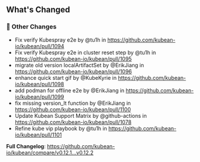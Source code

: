 <!-- Release notes generated using configuration in .github/release.yml at v0.12.2 -->

## What's Changed
### 🔨 Other Changes
* Fix verify Kubespray e2e by @tu1h in https://github.com/kubean-io/kubean/pull/1094
* Fix verify Kubespray e2e in cluster reset step by @tu1h in https://github.com/kubean-io/kubean/pull/1095
* migrate old version localArtifactSet by @ErikJiang in https://github.com/kubean-io/kubean/pull/1096
* enhance quick start gif by @KubeKyrie in https://github.com/kubean-io/kubean/pull/1098
* add podman for offline e2e by @ErikJiang in https://github.com/kubean-io/kubean/pull/1099
* fix missing version_lt function by @ErikJiang in https://github.com/kubean-io/kubean/pull/1100
* Update Kubean Support Matrix by @github-actions in https://github.com/kubean-io/kubean/pull/1078
* Refine kube vip playbook by @tu1h in https://github.com/kubean-io/kubean/pull/1101


**Full Changelog**: https://github.com/kubean-io/kubean/compare/v0.12.1...v0.12.2
